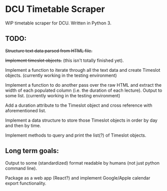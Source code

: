 # DCU Timetable Scraper

WIP timetable scraper for DCU. Written in Python 3.


## TODO:

~~Structure text data parsed from HTML file.~~

~~Implement timeslot objects.~~ (this isn't totally finished yet).

Implement a function to iterate through all the text data and create Timeslot objects. (currently working in the testing environment)

Implement a function to do another pass over the raw HTML and extract the width of each populated column (i.e. the duration of each lecture). Output to some list. (currently working in the testing environment)

Add a duration attribute to the Timeslot object and cross reference with aforementioned list.

Implement a data structure to store those Timeslot objects in order by day and then by time.

Implement methods to query and print the list(?) of Timeslot objects.


## Long term goals:

Output to some (standardized) format readable by humans (not just python command line).

Package as a web app (React?) and implement Google/Apple calendar export functionality.
